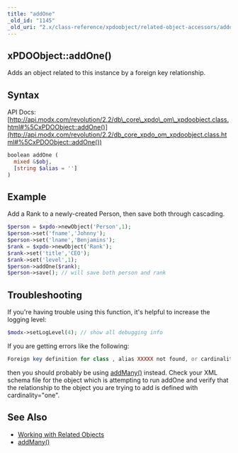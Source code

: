 ```yaml
---
title: "addOne"
_old_id: "1145"
_old_uri: "2.x/class-reference/xpdoobject/related-object-accessors/addone"
---
```


## xPDOObject::addOne()

 Adds an object related to this instance by a foreign key relationship.

## Syntax

 API Docs: [http://api.modx.com/revolution/2.2/db\_core\_xpdo\_om\_xpdoobject.class.html#%5CxPDOObject::addOne()](http://api.modx.com/revolution/2.2/db_core_xpdo_om_xpdoobject.class.html#%5CxPDOObject::addOne())

 ``` php 
boolean addOne (
   mixed &$obj,
   [string $alias = '']
)
```

## Example

 Add a Rank to a newly-created Person, then save both through cascading.

 ``` php 
$person = $xpdo->newObject('Person',1);
$person->set('fname','Johnny');
$person->set('lname','Benjamins');
$rank = $xpdo->newObject('Rank');
$rank->set('title','CEO');
$rank->set('level',1);
$person->addOne($rank);
$person->save(); // will save both person and rank
```

## Troubleshooting

 If you're having trouble using this function, it's helpful to increase the logging level:

 ``` php 
$modx->setLogLevel(4); // show all debugging info
```

 If you are getting errors like the following: 
 ``` php 
Foreign key definition for class , alias XXXXX not found, or cardinality is not 'one'.
```

 then you should probably be using [addMany()](xpdo/class-reference/xpdoobject/related-object-accessors/addmany) instead. Check your XML schema file for the object which is attempting to run addOne and verify that the relationship to the object you are trying to add is defined with cardinality="one".

## See Also

- [Working with Related Objects](xpdo/getting-started/using-your-xpdo-model/working-with-related-objects "Working with Related Objects")
- [addMany()](xpdo/class-reference/xpdoobject/related-object-accessors/addmany)